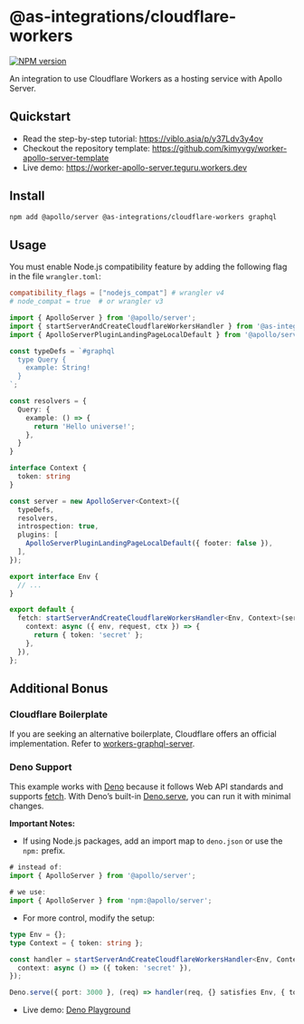 # @as-integrations/cloudflare-workers

[![NPM version](https://img.shields.io/npm/v/@as-integrations/cloudflare-workers.svg)](https://www.npmjs.com/package/@as-integrations/cloudflare-workers)

An integration to use Cloudflare Workers as a hosting service with Apollo Server.

## Quickstart

- Read the step-by-step tutorial: https://viblo.asia/p/y37Ldv3y4ov
- Checkout the repository template: https://github.com/kimyvgy/worker-apollo-server-template
- Live demo: https://worker-apollo-server.teguru.workers.dev

## Install

```bash
npm add @apollo/server @as-integrations/cloudflare-workers graphql
```

## Usage

You must enable Node.js compatibility feature by adding the following flag in the file `wrangler.toml`:

```toml
compatibility_flags = ["nodejs_compat"] # wrangler v4
# node_compat = true  # or wrangler v3
```

```typescript
import { ApolloServer } from '@apollo/server';
import { startServerAndCreateCloudflareWorkersHandler } from '@as-integrations/cloudflare-workers';
import { ApolloServerPluginLandingPageLocalDefault } from '@apollo/server/plugin/landingPage/default';

const typeDefs = `#graphql
  type Query {
    example: String!
  }
`;

const resolvers = {
  Query: {
    example: () => {
      return 'Hello universe!';
    },
  }
}

interface Context {
  token: string
}

const server = new ApolloServer<Context>({
  typeDefs,
  resolvers,
  introspection: true,
  plugins: [
    ApolloServerPluginLandingPageLocalDefault({ footer: false }),
  ],
});

export interface Env {
  // ...
}

export default {
  fetch: startServerAndCreateCloudflareWorkersHandler<Env, Context>(server, {
    context: async ({ env, request, ctx }) => {
      return { token: 'secret' };
    },
  }),
};
```

## Additional Bonus

### Cloudflare Boilerplate

If you are seeking an alternative boilerplate, Cloudflare offers an official implementation. Refer to [workers-graphql-server](https://github.com/cloudflare/workers-graphql).

### Deno Support

This example works with [Deno](https://deno.com) because it follows Web API standards and supports [fetch](https://developer.mozilla.org/en-US/docs/Web/API/Fetch_API). With Deno’s built-in [Deno.serve](https://docs.deno.com/api/deno/~/Deno.serve), you can run it with minimal changes.

**Important Notes:**

- If using Node.js packages, add an import map to `deno.json` or use the `npm:` prefix.
```typescript
# instead of:
import { ApolloServer } from '@apollo/server';

# we use:
import { ApolloServer } from 'npm:@apollo/server';
```
- For more control, modify the setup:
```typescript
type Env = {};
type Context = { token: string };

const handler = startServerAndCreateCloudflareWorkersHandler<Env, Context>(server, {
  context: async () => ({ token: 'secret' }),
});

Deno.serve({ port: 3000 }, (req) => handler(req, {} satisfies Env, { token: '' } satisfies Context));
```
- Live demo: [Deno Playground](https://dash.deno.com/playground/apollo-integration-example)
